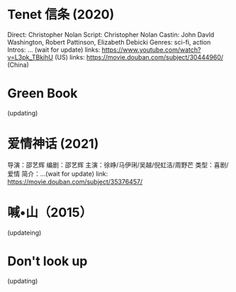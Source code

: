 # Tenet 信条 (2020)
  Direct: Christopher Nolan
  Script: Christopher Nolan
  Castin: John Davld Washington, Robert Pattinson, Elizabeth Debicki
  Genres: sci-fi, action
  Intros: ... (wait for update)
  links:  https://www.youtube.com/watch?v=L3pk_TBkihU   (US) 
  links:  https://movie.douban.com/subject/30444960/    (China)
# Green Book  
  (updating)

# 爱情神话 (2021)
  导演：邵艺辉
  编剧：邵艺辉
  主演：徐峥/马伊琍/吴越/倪虹洁/周野芒
  类型：喜剧/爱情
  简介：...(wait for update)
  link: https://movie.douban.com/subject/35376457/

# 喊•山（2015）
  (updateing)

# Don't look up
  (updating)

